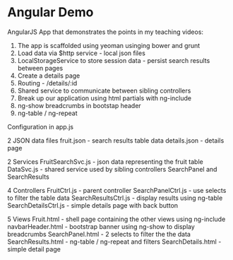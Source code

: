 Angular Demo
============

AngularJS App that demonstrates the points in my teaching videos:

1. The app is scaffolded using yeoman usinging bower and grunt
2. Load data via $http service - local json files
3. LocalStorageService to store session data - persist search results between pages
4. Create a details page 
5. Routing - /details/:id
6. Shared service to communicate between sibling controllers
7. Break up our application using html partials with ng-include
8. ng-show breadcrumbs in bootstap header
9. ng-table / ng-repeat


Configuration in app.js

2 JSON data files
  fruit.json - search results table data
  details.json - details page

2 Services
  FruitSearchSvc.js - json data representing the fruit table
  DataSvc.js - shared service used by sibling controllers SearchPanel and SearchResults

4 Controllers
  FruitCtrl.js - parent controller
  SearchPanelCtrl.js  - use selects to filter the table data
  SearchResultsCtrl.js - display results using ng-table
  SearchDetailsCtrl.js - simple details page with back button 

5 Views
  Fruit.html - shell page containing the other views using ng-include
  navbarHeader.html - bootstrap banner using ng-show to display breadcrumbs 
  SearchPanel.html - 2 selects to filter the the data
  SearchResults.html - ng-table / ng-repeat and filters
  SearchDetails.html - simple detail page



